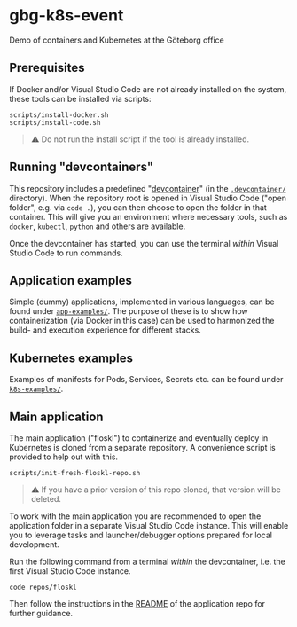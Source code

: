 # gbg-k8s-event

Demo of containers and Kubernetes at the Göteborg office

## Prerequisites

If Docker and/or Visual Studio Code are not already installed on the system, these tools can be installed via scripts:

```shell
scripts/install-docker.sh
scripts/install-code.sh
```

> ⚠️ Do not run the install script if the tool is already installed.

## Running "devcontainers"

This repository includes a predefined "[devcontainer](https://containers.dev/)" (in the [`.devcontainer/`](./.devcontainer) directory). When the repository root is opened in Visual Studio Code ("open folder", e.g. via `code .`), you can then choose to open the folder in that container. This will give you an environment where necessary tools, such as `docker`, `kubectl`, `python` and others are available.

Once the devcontainer has started, you can use the terminal _within_ Visual Studio Code to run commands.

## Application examples

Simple (dummy) applications, implemented in various languages, can be found under [`app-examples/`](./app-examples). The purpose of these is to show how containerization (via Docker in this case) can be used to harmonized the build- and execution experience for different stacks.

## Kubernetes examples

Examples of manifests for Pods, Services, Secrets etc. can be found under [`k8s-examples/`](./k8s-examples).

## Main application

The main application ("floskl") to containerize and eventually deploy in Kubernetes is cloned from a separate repository. A convenience script is provided to help out with this.

```shell
scripts/init-fresh-floskl-repo.sh
```

> ⚠️ If you have a prior version of this repo cloned, that version will be deleted.

To work with the main application you are recommended to open the application folder in a separate Visual Studio Code instance. This will enable you to leverage tasks and launcher/debugger options prepared for local development.

Run the following command from a terminal _within_ the devcontainer, i.e. the first Visual Studio Code instance.

```shell
code repos/floskl
```

Then follow the instructions in the [README](https://github.com/uivraeus/floskl#readme) of the application repo for further guidance.
